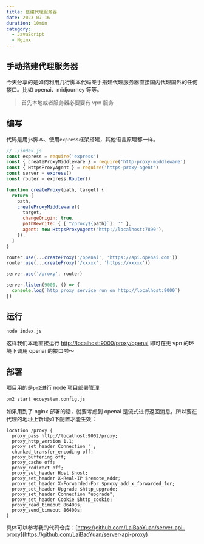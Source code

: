 ```yaml
---
title: 搭建代理服务器
date: 2023-07-16
duration: 10min
category:
  - JavaScript
  - Nginx
---
```


## 手动搭建代理服务器

今天分享的是如何利用几行脚本代码亲手搭建代理服务器直接国内代理国外的任何接口。比如 openai、midjourney 等等。

> 首先本地或者服务器必要要有 vpn 服务

## 编写

代码是用`js`脚本、使用`express`框架搭建，其他语言原理都一样。

```js
// ./index.js
const express = require('express')
const { createProxyMiddleware } = require('http-proxy-middleware')
const { HttpsProxyAgent } = require('https-proxy-agent')
const server = express()
const router = express.Router()

function createProxy(path, target) {
  return [
    path,
    createProxyMiddleware({
      target,
      changeOrigin: true,
      pathRewrite: { [`^/proxy${path}`]: '' },
      agent: new HttpsProxyAgent('http://localhost:7890'),
    }),
  ]
}

router.use(...createProxy('/openai', 'https://api.openai.com'))
router.use(...createProxy('/xxxxx', 'https://xxxxx'))

server.use('/proxy', router)

server.listen(9000, () => {
  console.log(`http proxy service run on http://localhost:9000`)
})
```

## 运行

```bash
node index.js
```

这样我们本地直接运行 [http://localhost:9000/proxy/openai](http://localhost:9000/proxy/openai) 即可在无 vpn 的环境下调用 openai 的接口啦～

## 部署

项目用的是`pm2`进行 node 项目部署管理

```bash
pm2 start ecosystem.config.js
```

如果用到了 nginx 部署的话，就要考虑到 openai 是流式进行返回消息。所以要在代理的地址上新增如下配置才能生效：

```nginx
location /proxy {
  proxy_pass http://localhost:9002/proxy;
  proxy_http_version 1.1;
  proxy_set_header Connection '';
  chunked_transfer_encoding off;
  proxy_buffering off;
  proxy_cache off;
  proxy_redirect off;
  proxy_set_header Host $host;
  proxy_set_header X-Real-IP $remote_addr;
  proxy_set_header X-Forwarded-For $proxy_add_x_forwarded_for;
  proxy_set_header Upgrade $http_upgrade;
  proxy_set_header Connection "upgrade";
  proxy_set_header Cookie $http_cookie;
  proxy_read_timeout 86400s;
  proxy_send_timeout 86400s;
}

```

具体可以参考我的代码仓库：[https://github.com/LaiBaoYuan/server-api-proxy](https://github.com/LaiBaoYuan/server-api-proxy)
